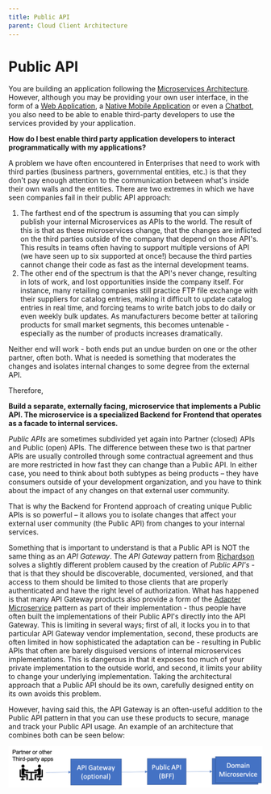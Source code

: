 ```yaml
---
title: Public API
parent: Cloud Client Architecture
---
```

Public API
===

You are building an application following the [Microservices Architecture](../Microservices/Microservice-Architecture.md). However, although you may be providing your own user interface, in the form of a [Web Application](Web-Application.md), a [Native Mobile Application](Native-Mobile-Application.md) or even a [Chatbot](Chatbot.md), you also need to be able to enable third-party developers to use the services provided by your application.

**How do I best enable third party application developers to interact programmatically with my applications?**

A problem we have often encountered in Enterprises that need to work with third parties (business partners, governmental entities, etc.) is that they don't pay enough attention to the communication between what's inside their own walls and the entities. There are two extremes in which we have seen companies fail in their public API approach:

1.	The farthest end of the spectrum is assuming that you can simply publish your internal Microservices as APIs to the world. The result of this is that as these microservices change, that the changes are inflicted on the third parties outside of the company that depend on those API's. This results in teams often having to support multiple versions of API (we have seen up to six supported at once!) because the third parties cannot change their code as fast as the internal development teams.
2.	The other end of the spectrum is that the API's never change, resulting in lots of work, and lost opportunities inside the company itself. For instance, many retailing companies still practice FTP file exchange with their suppliers for catalog entries, making it difficult to update catalog entries in real time, and forcing teams to write batch jobs to do daily or even weekly bulk updates. As manufacturers become better at tailoring products for small market segments, this becomes untenable - especially as the number of products increases dramatically.

Neither end will work - both ends put an undue burden on one or the other partner, often both. What is needed is something that moderates the changes and isolates internal changes to some degree from the external API.

Therefore,

**Build a separate, externally facing, microservice that implements a Public API. The microservice is a specialized Backend for Frontend that operates as a facade to internal services.**

*Public APIs* are sometimes subdivided yet again into Partner (closed) APIs and Public (open) APIs.  The difference between these two is that partner APIs are usually controlled through some contractual agreement and thus are more restricted in how fast they can change than a Public API.  In either case, you need to think about both subtypes as being products – they have consumers outside of your development organization, and you have to think about the impact of any changes on that external user community.

That is why the Backend for Frontend approach of creating unique Public APIs is so powerful – it allows you to isolate changes that affect your external user community (the Public API) from changes to your internal services.

Something that is important to understand is that a Public API is NOT the same thing as an *API Gateway*. The *API Gateway* pattern from [Richardson](https://microservices.io/patterns/apigateway.html) solves a slightly different problem caused by the creation of *Public API's* - that is that they should be discoverable, documented, versioned, and that access to them should be limited to those clients that are properly authenticated and have the right level of authorization. What has happened is that many API Gateway products also provide a form of the [Adapter Microservice](../Microservices/Adapter-Microservice.md) pattern as part of their implementation - thus people have often built the implementations of their Public API's directly into the API Gateway. This is limiting in several ways; first of all, it locks you in to that particular API Gateway vendor implementation, second, these products are often limited in how sophisticated the adaptation can be - resulting in Public APIs that often are barely disguised versions of internal microservices implementations. This is dangerous in that it exposes too much of your private implementation to the outside world, and second, it limits your ability to change your underlying implementation. Taking the architectural approach that a Public API should be its own, carefully designed entity on its own avoids this problem.

However, having said this, the API Gateway is an often-useful addition to the Public API pattern in that you can use these products to secure, manage and track your Public API usage. An example of an architecture that combines both can be seen below:
 
![Public API](../assets/PublicAPI.png)


